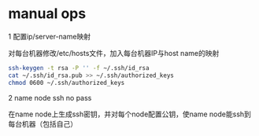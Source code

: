 # manual ops

1 配置ip/server-name映射

对每台机器修改/etc/hosts文件，加入每台机器IP与host name的映射

```sh
ssh-keygen -t rsa -P '' -f ~/.ssh/id_rsa
cat ~/.ssh/id_rsa.pub >> ~/.ssh/authorized_keys
chmod 0600 ~/.ssh/authorized_keys
```

2 name node ssh no pass

在name node上生成ssh密钥，并对每个node配置公钥，使name node能ssh到每台机器（包括自己）
